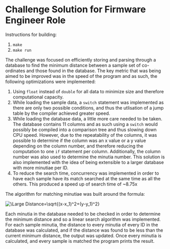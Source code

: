 # Challenge Solution for Firmware Engineer Role

Instructions for building:

1. `make`
2. `make run` 

The challenge was focused on efficiently storing and parsing through a database to find the minimum distance between a sample set of co-ordinates and those found in the database. The key metric that was being aimed to be improved was in the speed of the program and as such, the following optimizations were implemented:

1. Using `float` instead of `double` for all data to minimize size and therefore computational capacity.
2. While loading the sample data, a `switch` statement was implemented as there are only two possible conditions, and thus the utlisation of a jump table by the compiler achieved greater speed.
3. While loading the database data, a little more care needed to be taken. The database contains 11 columns and as such using a `switch` would possibly be compiled into a comparison tree and thus slowing down CPU speed. However, due to the repeatability of the columns, it was possible to determine if the column was an x value or a y value depending on the column number, and therefore reducing the computation to one `if` statement per column. Additionally, the column number was also used to determine the minutia number. This solution is also implemented with the idea of being extensible to a larger database with more minutiae per ID.
4. To reduce the search time, concurrency was implemented in order to have each sample have its match searched at the same time as all the others. This produced a speed up of search time of ~8.75x

The algorithm for matching minutiae was built around the formula: 

<img src="https://latex.codecogs.com/svg.latex?\Large&space;Distance=\sqrt{(x-x_1)^2+(y-y_1)^2}" title="\Large Distance=\sqrt{(x-x_1)^2+(y-y_1)^2}" />

Each minutia in the database needed to be checked in order to determine the minimum distance and so a linear search algorithm was implemented. For each sample minutia, the distance to every minutia of every ID in the database was calculated, and if the distance was found to be less than the current minimum distance, the output was updated. Once every minutia is calculated, and every sample is matched the program prints the result.
